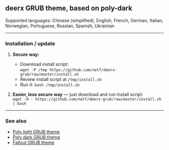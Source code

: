 ## deerx GRUB theme, based on poly-dark

Supported languages: Chinese (simplified), English, French, German, Italian, Norwegian, Portuguese, Russian, Spanish, Ukrainian

---

### Installation / update

1. **Secure way:**
    - Download install script:  
    `wget -P /tmp https://github.com/netf/deerx-grub/raw/master/install.sh`
    - Review install script at `/tmp/install.sh`
    - Run it: `bash /tmp/install.sh`

2. **Easier, less secure way** — just download and run install script:  
    `wget -O - https://github.com/netf/deerx-grub/raw/master/install.sh | bash`

---

### See also

- [Poly light GRUB theme](https://github.com/shvchk/poly-light)
- [Poly dark GRUB theme](https://github.com/shvchk/poly-dark)
- [Fallout GRUB theme](https://github.com/shvchk/fallout-grub-theme)
